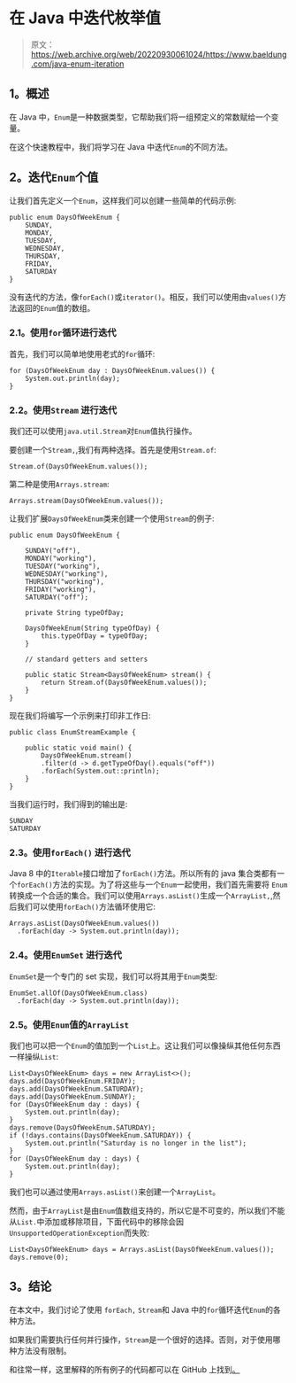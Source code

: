 # 在 Java 中迭代枚举值

> 原文：<https://web.archive.org/web/20220930061024/https://www.baeldung.com/java-enum-iteration>

## 1。概述

在 Java 中，`Enum`是一种数据类型，它帮助我们将一组预定义的常数赋给一个变量。

在这个快速教程中，我们将学习在 Java 中迭代`Enum`的不同方法。

## 2。迭代`Enum`个值

让我们首先定义一个`Enum`，这样我们可以创建一些简单的代码示例:

```
public enum DaysOfWeekEnum {
    SUNDAY,
    MONDAY,
    TUESDAY, 
    WEDNESDAY, 
    THURSDAY, 
    FRIDAY, 
    SATURDAY
} 
```

没有迭代的方法，像`forEach()`或`iterator()`。相反，我们可以使用由`values()`方法返回的`Enum`值的数组。

### 2.1。使用`for`循环进行迭代

首先，我们可以简单地使用老式的`for`循环:

```
for (DaysOfWeekEnum day : DaysOfWeekEnum.values()) { 
    System.out.println(day); 
}
```

### 2.2。使用`Stream` 进行迭代

我们还可以使用`java.util.Stream`对`Enum`值执行操作。

要创建一个`Stream,`,我们有两种选择。首先是使用`Stream.of`:

```
Stream.of(DaysOfWeekEnum.values());
```

第二种是使用`Arrays.stream`:

```
Arrays.stream(DaysOfWeekEnum.values());
```

让我们扩展`DaysOfWeekEnum`类来创建一个使用`Stream`的例子:

```
public enum DaysOfWeekEnum {

    SUNDAY("off"), 
    MONDAY("working"), 
    TUESDAY("working"), 
    WEDNESDAY("working"), 
    THURSDAY("working"), 
    FRIDAY("working"), 
    SATURDAY("off");

    private String typeOfDay;

    DaysOfWeekEnum(String typeOfDay) {
        this.typeOfDay = typeOfDay;
    }

    // standard getters and setters 

    public static Stream<DaysOfWeekEnum> stream() {
        return Stream.of(DaysOfWeekEnum.values()); 
    }
}
```

现在我们将编写一个示例来打印非工作日:

```
public class EnumStreamExample {

    public static void main() {
        DaysOfWeekEnum.stream()
        .filter(d -> d.getTypeOfDay().equals("off"))
        .forEach(System.out::println);
    }
}
```

当我们运行时，我们得到的输出是:

```
SUNDAY
SATURDAY
```

### 2.3。使用`forEach()` 进行迭代

Java 8 中的`Iterable`接口增加了`forEach()`方法。所以所有的 java 集合类都有一个`forEach()`方法的实现。为了将这些与一个`Enum`一起使用，我们首先需要将 `Enum`转换成一个合适的集合。我们可以使用`Arrays.asList()`生成一个`ArrayList,`,然后我们可以使用`forEach()`方法循环使用它:

```
Arrays.asList(DaysOfWeekEnum.values())
  .forEach(day -> System.out.println(day)); 
```

### 2.4。使用`EnumSet` 进行迭代

`EnumSet`是一个专门的 set 实现，我们可以将其用于`Enum`类型:

```
EnumSet.allOf(DaysOfWeekEnum.class)
  .forEach(day -> System.out.println(day));
```

### 2.5。使用`Enum`值的`ArrayList`

我们也可以把一个`Enum`的值加到一个`List`上。这让我们可以像操纵其他任何东西一样操纵`List`:

```
List<DaysOfWeekEnum> days = new ArrayList<>();
days.add(DaysOfWeekEnum.FRIDAY);
days.add(DaysOfWeekEnum.SATURDAY);
days.add(DaysOfWeekEnum.SUNDAY);
for (DaysOfWeekEnum day : days) {
    System.out.println(day);
}
days.remove(DaysOfWeekEnum.SATURDAY);
if (!days.contains(DaysOfWeekEnum.SATURDAY)) {
    System.out.println("Saturday is no longer in the list");
}
for (DaysOfWeekEnum day : days) {
    System.out.println(day);
} 
```

我们也可以通过使用`Arrays.asList()`来创建一个`ArrayList`。

然而，由于`ArrayList`是由`Enum`值数组支持的，所以它是不可变的，所以我们不能从`List.`中添加或移除项目，下面代码中的移除会因`UnsupportedOperationException`而失败:

```
List<DaysOfWeekEnum> days = Arrays.asList(DaysOfWeekEnum.values());
days.remove(0); 
```

## 3。结论

在本文中，我们讨论了使用 `forEach,` `Stream`和 Java 中的`for`循环迭代`Enum`的各种方法。

如果我们需要执行任何并行操作，`Stream`是一个很好的选择。否则，对于使用哪种方法没有限制。

和往常一样，这里解释的所有例子的代码都可以在 GitHub 上找到[。](https://web.archive.org/web/20220628095914/https://github.com/eugenp/tutorials/tree/master/core-java-modules/core-java-lang-oop-types)